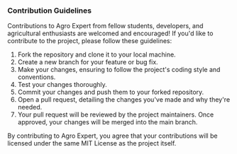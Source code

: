 ### Contribution Guidelines

Contributions to Agro Expert from fellow students, developers, and agricultural enthusiasts are welcomed and encouraged! If you'd like to contribute to the project, please follow these guidelines:

1. Fork the repository and clone it to your local machine.
2. Create a new branch for your feature or bug fix.
3. Make your changes, ensuring to follow the project's coding style and conventions.
4. Test your changes thoroughly.
5. Commit your changes and push them to your forked repository.
6. Open a pull request, detailing the changes you've made and why they're needed.
7. Your pull request will be reviewed by the project maintainers. Once approved, your changes will be merged into the main branch.

By contributing to Agro Expert, you agree that your contributions will be licensed under the same MIT License as the project itself.
